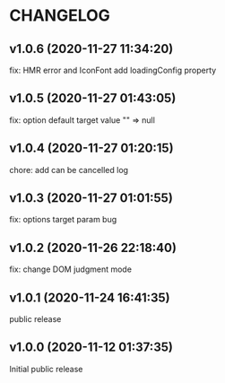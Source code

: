 # CHANGELOG

## v1.0.6 (2020-11-27 11:34:20)

fix: HMR error and IconFont add loadingConfig property

## v1.0.5 (2020-11-27 01:43:05)

fix: option default target value "" => null

## v1.0.4 (2020-11-27 01:20:15)

chore: add can be cancelled log

## v1.0.3 (2020-11-27 01:01:55)

fix: options target param bug

## v1.0.2 (2020-11-26 22:18:40)

fix: change DOM judgment mode

## v1.0.1 (2020-11-24 16:41:35)

public release

## v1.0.0 (2020-11-12 01:37:35)

Initial public release